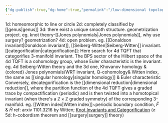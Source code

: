 ```yaml
---
{"dg-publish":true,"dg-home":true,"permalink":"/low-dimensional topology/","tags":["gardenEntry"],"dgPassFrontmatter":true,"created":"2024-11-24T14:36:24.361+01:00","updated":"2024-12-19T21:58:47.481+01:00"}
---
```



1d: homeomorphic to line or circle
2d: completely classified by [[genus\|genus]]
3d: there exist a unique smooth structure. geometrization project. eg. knot theory-[[Jones polynomials\|Jones polynomials]], why use surgery? geometrization?
4d: open problem. 
     eg. [[Donaldson invariant\|Donaldson invariant]], [[Seiberg-Witten\|Seiberg-Witten]] invariant.
      [[categorification\|categorification]]: Here search for 4d TQFT that categorifies 3-manifold invariant. The BPS sector of the Hilbert space of the 4d TQFT is a cohomology group, whose Euler characteristic is the invariant.  
     eg. 4d Seiberg-Witten theory and the 3d one, Khovanov homology & (colored) Jones polynomials/WRT invariant, Q-cohomology& Witten index, the same as [[singular homology\|singular homology]] & Euler characteristic
     Conversely, decategorification is the [[dimensional reduction\|dimensional reduction]], where the partition function of the 4d TQFT gives a graded trace by compactification (periodic) and is then twisted into a homotopical invariant (when there's a $\mathbb{Z}\times\mathbb{Z}$ graded symmetry) of the corresponding 3-manifold. 
     eg. [[Witten index\|Witten index]]~periodic boundary condition, $\hat{F}$ & $\hat{H}$
     ref: arxiv 1101.3216 by Witten; [Knot Invariants and Categorification](https://people.math.harvard.edu/~opie/knots.html)
($\geq$ 5d: h-cobordism theorem and [[surgery\|surgery]] theory)
